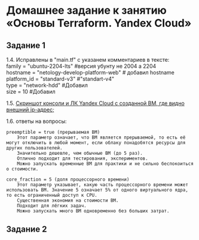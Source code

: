 # **Домашнее задание к занятию «Основы Terraform. Yandex Cloud»**

## **Задание 1** 
1.4. Исправлены в "main.tf" с указанем комментариев в тексте:  
        family = "ubuntu-2204-lts" #версия убунту не 2004 а 2204  
        hostname    = "netology-develop-platform-web" # добавил hostname  
        platform_id = "standard-v3" #"standart-v4"  
        type     = "network-hdd" #Добавил  
        size     = 10 #Добавил  

1.5. [Скриншот консоли и ЛК Yandex Cloud с созданной ВМ, где видно внешний ip-адрес;](https://github.com/Zufo77/Netology/blob/main/03-ter-homeworks/02/Screenshot_for_HW2_1.png)  


1.6. ответы на вопросы:  
    
    preemptible = true (прерываемая ВМ)  
        Этот параметр означает, что ВМ является прерываемой, то есть её могут отключить в любой момент, если облаку понадобятся ресурсы для других пользователей.  
        Значительно дешевле, чем обычные ВМ (до 5 раз).  
        Отлично подходит для тестирования, экспериментов.  
        Можно запускать временные ВМ для практики и не сильно беспокоиться о стоимости.  

    core_fraction = 5 (доля процессорного времени)  
        Этот параметр указывает, какую часть процессорного времени может использовать ВМ. Значение 5 означает 5% от одного виртуального ядра, то есть ограниченный доступ к CPU.  
        Существенная экономия на стоимости ВМ.  
        Подходит для лёгких задач.  
        Можно запускать много ВМ одновременно без больших затрат.  
        

## **Задание 2** 
